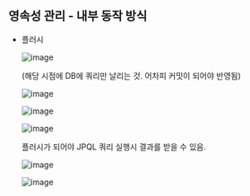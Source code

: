 ## **영속성 관리 - 내부 동작 방식**
  * 플러시
    
    ![image](https://user-images.githubusercontent.com/79301439/170858137-a3eab264-28ce-45ef-8676-ed28faed04f0.png)
    
    (해당 시점에 DB에 쿼리만 날리는 것. 어차피 커밋이 되어야 반영됨)
    
    ![image](https://user-images.githubusercontent.com/79301439/170858771-a77302ed-4e4e-483d-8a53-fe045471400a.png)
    
    ![image](https://user-images.githubusercontent.com/79301439/170858781-111cdb14-0a91-4582-a444-93c4776b6de9.png)
    
    ![image](https://user-images.githubusercontent.com/79301439/170858789-b09b7c00-3a01-461a-aef8-5fcaaeecca93.png)
    
    플러시가 되어야 JPQL 쿼리 실행시 결과를 받을 수 있음.
    
    ![image](https://user-images.githubusercontent.com/79301439/170858824-28dba543-feba-4d67-ad39-945d0fff6bf6.png)
    
    ![image](https://user-images.githubusercontent.com/79301439/170858831-9cfc1be7-f71a-4695-8f61-e0752b2a74f7.png)
